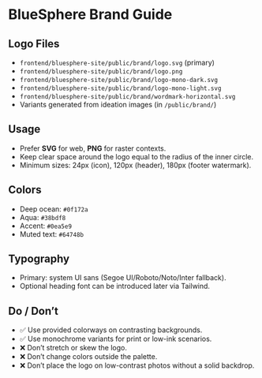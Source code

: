 # BlueSphere Brand Guide

## Logo Files
- `frontend/bluesphere-site/public/brand/logo.svg` (primary)
- `frontend/bluesphere-site/public/brand/logo.png`
- `frontend/bluesphere-site/public/brand/logo-mono-dark.svg`
- `frontend/bluesphere-site/public/brand/logo-mono-light.svg`
- `frontend/bluesphere-site/public/brand/wordmark-horizontal.svg`
- Variants generated from ideation images (in `/public/brand/`)

## Usage
- Prefer **SVG** for web, **PNG** for raster contexts.
- Keep clear space around the logo equal to the radius of the inner circle.
- Minimum sizes: 24px (icon), 120px (header), 180px (footer watermark).

## Colors
- Deep ocean: `#0f172a`
- Aqua: `#38bdf8`
- Accent: `#0ea5e9`
- Muted text: `#64748b`

## Typography
- Primary: system UI sans (Segoe UI/Roboto/Noto/Inter fallback).
- Optional heading font can be introduced later via Tailwind.

## Do / Don’t
- ✅ Use provided colorways on contrasting backgrounds.
- ✅ Use monochrome variants for print or low-ink scenarios.
- ❌ Don’t stretch or skew the logo.
- ❌ Don’t change colors outside the palette.
- ❌ Don’t place the logo on low-contrast photos without a solid backdrop.
